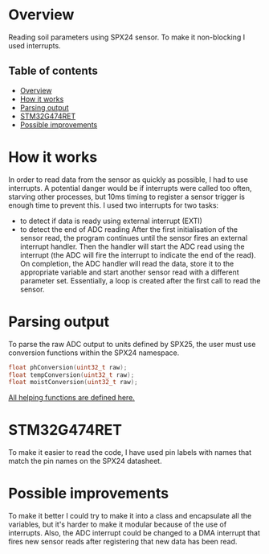 # Overview
Reading soil parameters using SPX24 sensor. To make it non-blocking I used interrupts.

## Table of contents
* [Overview](#overview)
* [How it works](#how-it-works)
* [Parsing output](#parsing-output)
* [STM32G474RET](#stm32g474ret)
* [Possible improvements](#possible-improvements)

# How it works
In order to read data from the sensor as quickly as possible, I had to use interrupts. A potential danger would be if interrupts were called too often, 
starving other processes, but 10ms timing to register a sensor trigger is enough time to prevent this. I used two interrupts for two tasks:
* to detect if data is ready using external interrupt (EXTI)
* to detect the end of ADC reading
After the first initialisation of the sensor read, the program continues until the sensor fires an external interrupt handler.
Then the handler will start the ADC read using the interrupt (the ADC will fire the interrupt to indicate the end of the read).
On completion, the ADC handler will read the data, store it to the appropriate variable and start another sensor read with a different parameter set.
Essentially, a loop is created after the first call to read the sensor.

# Parsing output
To parse the raw ADC output to units defined by SPX25, the user must use conversion functions within the SPX24 namespace.
```cpp
float phConversion(uint32_t raw);
float tempConversion(uint32_t raw);
float moistConversion(uint32_t raw);
```
[All helping functions are defined here.](https://github.com/Challmymind/SpaceTasks2024/blob/main/SW3/SPX24/Core/Inc/SPX24.hpp)

# STM32G474RET
To make it easier to read the code, I have used pin labels with names that match the pin names on the SPX24 datasheet.

# Possible improvements
To make it better I could try to make it into a class and encapsulate all the variables, but it's harder to make it modular because of the use of interrupts.
Also, the ADC interrupt could be changed to a DMA interrupt that fires new sensor reads after registering that new data has been read.
